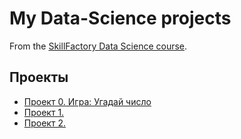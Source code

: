 # My Data-Science projects

From the [SkillFactory Data Science course](https://skillfacktory.ru/data-scientist).

## Проекты

* [Проект 0. Игра: Угадай число](https://github.com/Evgeniy-Zhiganov/SF-DS/tree/master/project_0)
* [Проект 1. ]()
* [Проект 2. ]()